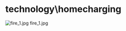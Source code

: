 <h1>technology\homecharging</h1>
<div class="container text-center">
<div class="row">
<div class="col col-lg-2 col-6">
<img src="https://media.evkx.net/multimedia/technology/homecharging/fire_1_xst.jpg" class="img-thumbnail" alt="fire_1.jpg">
fire_1.jpg
</div>
</div>
</div>
